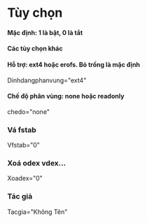 # Tùy chọn
#### Mặc định: 1 là bật, 0 là tắt

#### Các tùy chọn khác

#### Hỗ trợ: ext4 hoặc erofs. Bỏ trống là mặc định
Dinhdangphanvung="ext4"

#### Chế độ phân vùng: none hoặc readonly
chedo="none"

### Vá fstab
Vfstab="0"

### Xoá odex vdex...
Xoadex="0"

### Tác giả
Tacgia="Không Tên"
